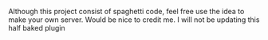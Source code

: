 Although this project consist of spaghetti code, feel free use the idea to make your own server. Would be nice to credit me. I will not be updating this half baked plugin
